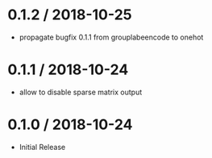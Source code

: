 
# 0.1.2 / 2018-10-25

  * propagate bugfix 0.1.1 from grouplabeencode to onehot

# 0.1.1 / 2018-10-24

  * allow to disable sparse matrix output

# 0.1.0 / 2018-10-24

  * Initial Release
